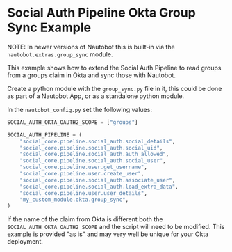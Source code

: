 # Social Auth Pipeline Okta Group Sync Example

NOTE: In newer versions of Nautobot this is built-in via the `nautobot.extras.group_sync` module.

This example shows how to extend the Social Auth Pipeline to read groups from a groups claim in Okta and sync those with Nautobot.

Create a python module with the `group_sync.py` file in it, this could be done as part of a Nautobot App, or as a standalone python module.

In the `nautobot_config.py` set the following values:

```python
SOCIAL_AUTH_OKTA_OAUTH2_SCOPE = ["groups"]

SOCIAL_AUTH_PIPELINE = (
    "social_core.pipeline.social_auth.social_details",
    "social_core.pipeline.social_auth.social_uid",
    "social_core.pipeline.social_auth.auth_allowed",
    "social_core.pipeline.social_auth.social_user",
    "social_core.pipeline.user.get_username",
    "social_core.pipeline.user.create_user",
    "social_core.pipeline.social_auth.associate_user",
    "social_core.pipeline.social_auth.load_extra_data",
    "social_core.pipeline.user.user_details",
    "my_custom_module.okta.group_sync",
)
```

If the name of the claim from Okta is different both the `SOCIAL_AUTH_OKTA_OAUTH2_SCOPE` and the script will need to be modified.  This example is provided "as is" and may very well be unique for your Okta deployment.
